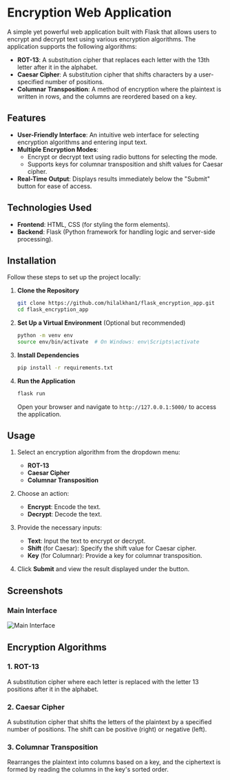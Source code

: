 # **Encryption Web Application**

A simple yet powerful web application built with Flask that allows users to encrypt and decrypt text using various encryption algorithms. The application supports the following algorithms:

- **ROT-13**: A substitution cipher that replaces each letter with the 13th letter after it in the alphabet.
- **Caesar Cipher**: A substitution cipher that shifts characters by a user-specified number of positions.
- **Columnar Transposition**: A method of encryption where the plaintext is written in rows, and the columns are reordered based on a key.

## **Features**

- **User-Friendly Interface**: An intuitive web interface for selecting encryption algorithms and entering input text.
- **Multiple Encryption Modes**:
  - Encrypt or decrypt text using radio buttons for selecting the mode.
  - Supports keys for columnar transposition and shift values for Caesar cipher.
- **Real-Time Output**: Displays results immediately below the "Submit" button for ease of access.

## **Technologies Used**

- **Frontend**: HTML, CSS (for styling the form elements).
- **Backend**: Flask (Python framework for handling logic and server-side processing).

## **Installation**

Follow these steps to set up the project locally:

1. **Clone the Repository**
   ```bash
   git clone https://github.com/hilalkhan1/flask_encryption_app.git
   cd flask_encryption_app
   ```

2. **Set Up a Virtual Environment** (Optional but recommended)
   ```bash
   python -m venv env
   source env/bin/activate  # On Windows: env\Scripts\activate
   ```

3. **Install Dependencies**
   ```bash
   pip install -r requirements.txt
   ```

4. **Run the Application**
   ```bash
   flask run
   ```
   Open your browser and navigate to `http://127.0.0.1:5000/` to access the application.

## **Usage**

1. Select an encryption algorithm from the dropdown menu:
   - **ROT-13**
   - **Caesar Cipher**
   - **Columnar Transposition**

2. Choose an action:
   - **Encrypt**: Encode the text.
   - **Decrypt**: Decode the text.

3. Provide the necessary inputs:
   - **Text**: Input the text to encrypt or decrypt.
   - **Shift** (for Caesar): Specify the shift value for Caesar cipher.
   - **Key** (for Columnar): Provide a key for columnar transposition.

4. Click **Submit** and view the result displayed under the button.

## **Screenshots**

### Main Interface
![Main Interface](https://github.com/hilalkhan1/flask_encryption_app/interface.png)

## **Encryption Algorithms**

### 1. ROT-13
A substitution cipher where each letter is replaced with the letter 13 positions after it in the alphabet.

### 2. Caesar Cipher
A substitution cipher that shifts the letters of the plaintext by a specified number of positions. The shift can be positive (right) or negative (left).

### 3. Columnar Transposition
Rearranges the plaintext into columns based on a key, and the ciphertext is formed by reading the columns in the key's sorted order.